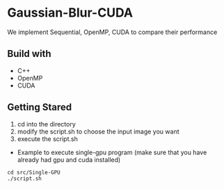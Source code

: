 # Gaussian-Blur-CUDA
We implement Sequential, OpenMP, CUDA to compare their performance

## Build with
- C++
- OpenMP
- CUDA

## Getting Stared
1. cd into the directory
2. modify the script.sh to choose the input image you want
3. execute the script.sh </br>
- Example to execute single-gpu program (make sure that you have already had gpu and cuda installed)

```
cd src/Single-GPU
./script.sh
```
